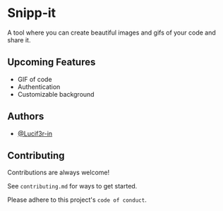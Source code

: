 # Snipp-it

A tool where you can create beautiful images and gifs of your code
and share it.

## Upcoming Features
- GIF of code
- Authentication
- Customizable background

## Authors

- [@Lucif3r-in](https://www.github.com/Lucif3r-in)

## Contributing

Contributions are always welcome!

See `contributing.md` for ways to get started.

Please adhere to this project's `code of conduct`.
